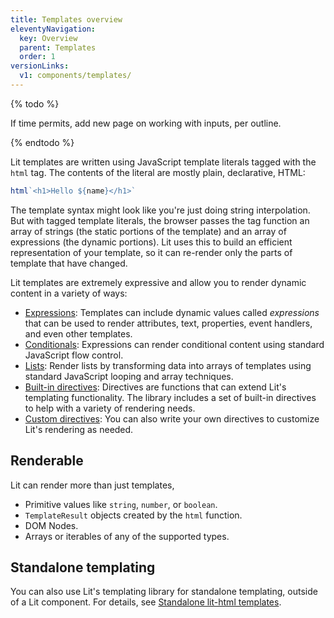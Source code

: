 ```yaml
---
title: Templates overview
eleventyNavigation:
  key: Overview
  parent: Templates
  order: 1
versionLinks:
  v1: components/templates/
---
```


{% todo %}

If time permits, add new page on working with inputs, per outline.

{% endtodo %}

Lit templates are written using JavaScript template literals tagged with the `html` tag. The contents of the literal are mostly plain, declarative, HTML:

```js
html`<h1>Hello ${name}</h1>`
```

The template syntax might look like you're just doing string interpolation. But with tagged template literals, the browser passes the tag function an array of strings (the static portions of the template) and an array of expressions (the dynamic portions). Lit uses this to build an efficient representation of your template, so it can re-render only the parts of template that have changed.

Lit templates are extremely expressive and allow you to render dynamic content in a variety of ways:

 - [Expressions](/docs/templates/expressions/): Templates can include dynamic values called *expressions* that can be used to render attributes, text, properties, event handlers, and even other templates.
 - [Conditionals](/docs/templates/conditionals/): Expressions can render conditional content using standard JavaScript flow control.
 - [Lists](/docs/templates/lists/): Render lists by transforming data into arrays of templates using standard JavaScript looping and array techniques.
 - [Built-in directives](/docs/templates/directives/): Directives are functions that can extend Lit's templating functionality. The library includes a set of built-in directives to help with a variety of rendering needs.
 - [Custom directives](/docs/templates/custom-directives/): You can also write your own directives to customize Lit's rendering as needed.

## Renderable
Lit can render more than just templates, 

*  Primitive values like `string`, `number`, or `boolean`.
*   `TemplateResult` objects created by the `html` function.
*   DOM Nodes.
*   Arrays or iterables of any of the supported types.

## Standalone templating

You can also use Lit's templating library for standalone templating, outside of a Lit component. For details, see [Standalone lit-html templates](/docs/libraries/standalone-templates).

